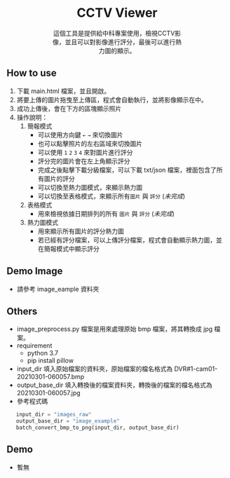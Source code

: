 <h1 style='text-align:center'> CCTV Viewer </h1>
<p style='text-align:center; margin:0px 100px'>
這個工具是提供給中科專案使用，檢視CCTV影像，並且可以對影像進行評分，最後可以進行熱力圖的顯示。
</p>

## How to use

1. 下載 main.html 檔案，並且開啟。
2. 將要上傳的圖片拖曳至上傳區，程式會自動執行，並將影像顯示在中。
3. 成功上傳後，會在下方的區塊顯示照片
4. 操作說明：
   1. 簡報模式
      - 可以使用方向鍵 `←` `→` 來切換圖片
      - 也可以點擊照片的左右區域來切換圖片
      - 可以使用 `1` `2` `3` `4` 來對圖片進行評分
      - 評分完的圖片會在左上角顯示評分
      - 完成之後點擊下載分級檔案，可以下載 txt/json 檔案，裡面包含了所有圖片的評分
      - 可以切換至熱力圖模式，來顯示熱力圖
      - 可以切換至表格模式，來顯示所有`圖片` 與 `評分` (*未完成*)
   2. 表格模式
      - 用來檢視依據日期排列的所有 `圖片` 與 `評分`  (*未完成*) 
   3. 熱力圖模式
      - 用來顯示所有圖片的評分熱力圖
      - 若已經有評分檔案，可以上傳評分檔案，程式會自動顯示熱力圖，並在簡報模式中顯示評分 
## Demo Image
  - 請參考 image_eample 資料夾

## Others
  - image_preprocess.py 檔案是用來處理原始 bmp 檔案，將其轉換成 jpg 檔案。
  - requirement
    - python 3.7
     - pip install pillow
  - input_dir 填入原始檔案的資料夾，原始檔案的檔名格式為 DVR#1-cam01-20210301-060057.bmp
  - output_base_dir 填入轉換後的檔案資料夾，轉換後的檔案的檔名格式為 20210301-060057.jpg
  - 參考程式碼
  ```python
     input_dir = "images_raw"
     output_base_dir = "image_example"
     batch_convert_bmp_to_png(input_dir, output_base_dir)
  ```
## Demo
  - 暫無